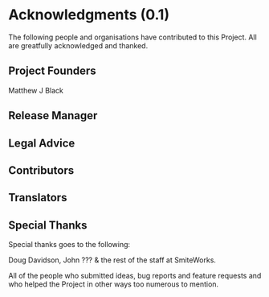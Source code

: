 ﻿# Acknowledgments (0.1)
The following people and organisations have contributed to this Project. All are greatfully acknowledged and thanked.
## Project Founders
Matthew J Black
## Release Manager

## Legal Advice

## Contributors

## Translators

## Special Thanks
Special thanks goes to the following:

Doug Davidson, John ??? & the rest of the staff at SmiteWorks.

All of the people who submitted ideas, bug reports and feature requests and who helped the Project in other ways too numerous to mention.